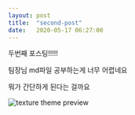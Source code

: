 ```yaml
---
layout: post
title:  "second-post"
date:   2020-05-17 06:27:00
---
```

두번째 포스팅!!!!!

팀장님 md파일 공부하는게 너무 어렵네요

뭐가 간단하게 된다는 걸까요

![texture theme preview](https://pds.joins.com/news/component/htmlphoto_mmdata/201705/08/24aa8e32-6273-455c-b41e-f21f58a85bf8.jpg)

[jekyll-docs]: https://jekyllrb.com/docs/home
[jekyll-gh]:   https://github.com/jekyll/jekyll
[jekyll-talk]: https://talk.jekyllrb.com/
